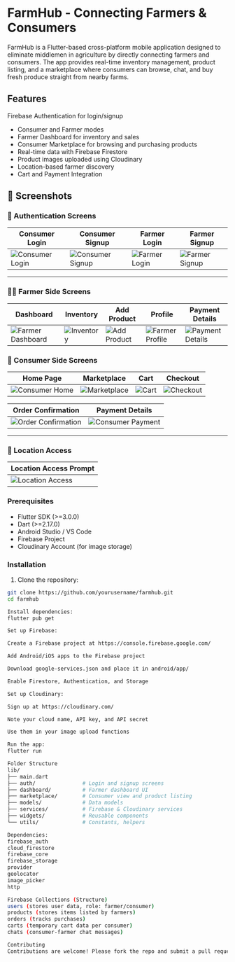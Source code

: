 # FarmHub - Connecting Farmers & Consumers

FarmHub is a Flutter-based cross-platform mobile application designed to eliminate middlemen in agriculture by directly connecting farmers and consumers. The app provides real-time inventory management, product listing, and a marketplace where consumers can browse, chat, and buy fresh produce straight from nearby farms.

## Features
 Firebase Authentication for login/signup
- Consumer and Farmer modes
- Farmer Dashboard for inventory and sales
- Consumer Marketplace for browsing and purchasing products
- Real-time data with Firebase Firestore
- Product images uploaded using Cloudinary
- Location-based farmer discovery
- Cart and Payment Integration

## 📸 Screenshots

### 🔐 Authentication Screens

| Consumer Login | Consumer Signup | Farmer Login | Farmer Signup |
|----------------|------------------|--------------|----------------|
| ![Consumer Login](screenshots/consumer_login.png) | ![Consumer Signup](screenshots/consumer_signup.png) | ![Farmer Login](screenshots/farmer_login.png) | ![Farmer Signup](screenshots/farmer_signup.png) |

---

### 🧑‍🌾 Farmer Side Screens

| Dashboard | Inventory | Add Product | Profile | Payment Details |
|-----------|-----------|-------------|---------|-----------------|
| ![Farmer Dashboard](screenshots/farmer_dashboard.png) | ![Inventory](screenshots/inventory.png) | ![Add Product](screenshots/add_product.png) | ![Farmer Profile](screenshots/farmer_profile.png) | ![Payment Details](screenshots/payment_details.png) |



### 🛒 Consumer Side Screens

| Home Page | Marketplace | Cart | Checkout |
|-----------|-------------|------|----------|
| ![Consumer Home](screenshots/consumer_home.png) | ![Marketplace](screenshots/marketplace.png) | ![Cart](screenshots/cart.png) | ![Checkout](screenshots/checkout.png) |

| Order Confirmation | Payment Details |
|--------------------|------------------|
| ![Order Confirmation](screenshots/order_confirmation.png) | ![Consumer Payment](screenshots/consumer_payment.png) |

---

### 📍 Location Access

| Location Access Prompt |
|------------------------|
| ![Location Access](screenshots/location_access.png) |


### Prerequisites

- Flutter SDK (>=3.0.0)
- Dart (>=2.17.0)
- Android Studio / VS Code
- Firebase Project
- Cloudinary Account (for image storage)

### Installation

1. Clone the repository:
```bash
git clone https://github.com/yourusername/farmhub.git
cd farmhub

Install dependencies:
flutter pub get

Set up Firebase:

Create a Firebase project at https://console.firebase.google.com/

Add Android/iOS apps to the Firebase project

Download google-services.json and place it in android/app/

Enable Firestore, Authentication, and Storage

Set up Cloudinary:

Sign up at https://cloudinary.com/

Note your cloud name, API key, and API secret

Use them in your image upload functions

Run the app:
flutter run

Folder Structure
lib/
├── main.dart
├── auth/               # Login and signup screens
├── dashboard/          # Farmer dashboard UI
├── marketplace/        # Consumer view and product listing
├── models/             # Data models
├── services/           # Firebase & Cloudinary services
├── widgets/            # Reusable components
└── utils/              # Constants, helpers

Dependencies:
firebase_auth
cloud_firestore
firebase_core
firebase_storage
provider
geolocator
image_picker
http

Firebase Collections (Structure)
users (stores user data, role: farmer/consumer)
products (stores items listed by farmers)
orders (tracks purchases)
carts (temporary cart data per consumer)
chats (consumer-farmer chat messages)

Contributing
Contributions are welcome! Please fork the repo and submit a pull request for any improvements or fixes.
